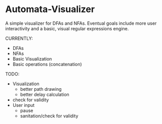 Automata-Visualizer
===================

A simple visualizer for DFAs and NFAs. Eventual goals include more user
interactivity and a basic, visual regular expressions engine.

CURRENTLY:
- DFAs
- NFAs
- Basic Visualization
- Basic operations (concatenation)

TODO:
- Visualization
  + better path drawing
  + better delay calculation
- check for validity
- User input
  + pause
  + sanitation/check for validity
